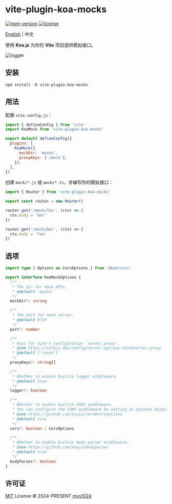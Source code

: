 # vite-plugin-koa-mocks

[![npm-version](https://img.shields.io/npm/v/vite-plugin-koa-mocks?style=flat-square&color=%23cb3837)](https://www.npmjs.com/package/vite-plugin-koa-mocks)
[![license](https://img.shields.io/github/license/Abu1999/vite-plugin-koa-mocks?&style=flat-square)](./LICENSE)

[English](./README.md) | 中文

使用 **Koa.js** 为你的 **Vite** 项目提供模拟接口。

![logger](https://raw.githubusercontent.com/Abu1999/vite-plugin-koa-mocks/main/images/cover.png)

## 安装

```shell
npm install -D vite-plugin-koa-mocks
```

## 用法

配置 `vite.config.js`：

```javascript
import { defineConfig } from 'vite'
import KoaMock from 'vite-plugin-koa-mocks'

export default defineConfig({
  plugins: [
    KoaMock({
      mockDir: 'mocks',
      proxyKeys: ['/mock'],
    }),
  ],
})
```

创建 `mock/*.js` 或 `mock/*.ts`，并编写你的模拟接口：

```javascript
import { Router } from 'vite-plugin-koa-mocks'

export const router = new Router()

router.get('/mock/foo', (ctx) => {
  ctx.body = 'bar'
})

router.get('/mock/bar', (ctx) => {
  ctx.body = 'foo'
})
```

## 选项

```typescript
import type { Options as CorsOptions } from '@koa/cors'

export interface KoaMockOptions {
  /**
   * The dir for mock APIs.
   * @default 'mocks'
   */
  mockDir?: string

  /**
   * The port for mock server.
   * @default 9719
   */
  port?: number

  /**
   * Keys for Vite's configuration `server.proxy`.
   * @see https://vitejs.dev/config/server-options.html#server-proxy
   * @default ['/mock']
   */
  proxyKeys?: string[]

  /**
   * Whether to enable builtin logger middleware.
   * @default true
   */
  logger?: boolean

  /**
   * Whether to enable builtin CORS middleware.
   * You can configure the CORS middleware by setting an options object.
   * @see https://github.com/koajs/cors#corsoptions
   * @default true
   */
  cors?: boolean | CorsOptions

  /**
   * Whether to enable builtin body parser middleware.
   * @see https://github.com/koajs/bodyparser
   * @default true
   */
  bodyParser?: boolean
}
```

## 许可证

[MIT](./LICENSE) License &copy; 2024-PRESENT
[mys1024](https://github.com/mys1024)
